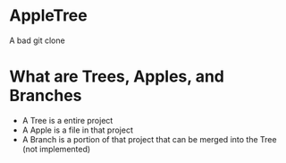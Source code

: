 # AppleTree
A bad git clone

# What are Trees, Apples, and Branches
- A Tree is a entire project
- A Apple is a file in that project
- A Branch is a portion of that project that can be merged into the Tree (not implemented)
